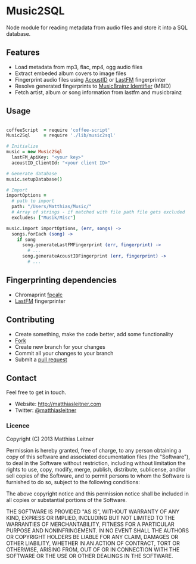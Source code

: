# Music2SQL

Node module for reading metadata from audio files and store it into a SQL database.

## Features
 - Load metadata from mp3, flac, mp4, ogg audio files
 - Extract embeded album covers to image files
 - Fingerprint audio files using [AcoustID](http://musicbrainz.org/doc/AcoustID) or [LastFM](https://github.com/lastfm/Fingerprinter) fingerprinter
 - Resolve generated fingerprints to [MusicBrainz Identifier](http://musicbrainz.org/doc/MusicBrainz_Identifier) (MBID)
 - Fetch artist, album or song information from lastfm and musicbrainz

## Usage

```coffeescript

coffeeScript  = require 'coffee-script'
Music2Sql     = require './lib/music2sql'

# Initialize
music = new Music2Sql
  lastFM_ApiKey: "<your key>"
  acoustID_ClientId: "<your client ID>"

# Generate database
music.setupDatabase()

# Import
importOptions =
  # path to import
  path: "/Users/Matthias/Music/"
  # Array of strings - if matched with file path file gets excluded
  excludes: ["Musik/Misc"]

music.import importOptions, (err, songs) ->
  songs.forEach (song) ->
    if song
      song.generateLastFMFingerprint (err, fingerprint) ->
        # ...
      song.generateAcoustIDFingerprint (err, fingerprint) ->
        # ...
```

## Fingerprinting dependencies
 - Chromaprint [fpcalc](http://acoustid.org/chromaprint)
 - [LastFM](https://github.com/lastfm/Fingerprinter) fingerprinter

## Contributing

* Create something, make the code better, add some functionality
* [Fork](http://help.github.com/forking/)
* Create new branch for your changes
* Commit all your changes to your branch
* Submit a [pull request](http://help.github.com/pull-requests/)

## Contact

Feel free to get in touch.

* Website: <http://matthiasleitner.com>
* Twitter: [@matthiasleitner](http://twitter.com/matthiasleitner)

### Licence


Copyright (C) 2013 Matthias Leitner

Permission is hereby granted, free of charge, to any person obtaining a copy of this software and associated documentation files (the "Software"), to deal in the Software without restriction, including without limitation the rights to use, copy, modify, merge, publish, distribute, sublicense, and/or sell copies of the Software, and to permit persons to whom the Software is furnished to do so, subject to the following conditions:

The above copyright notice and this permission notice shall be included in all copies or substantial portions of the Software.

THE SOFTWARE IS PROVIDED "AS IS", WITHOUT WARRANTY OF ANY KIND, EXPRESS OR IMPLIED, INCLUDING BUT NOT LIMITED TO THE WARRANTIES OF MERCHANTABILITY, FITNESS FOR A PARTICULAR PURPOSE AND NONINFRINGEMENT. IN NO EVENT SHALL THE AUTHORS OR COPYRIGHT HOLDERS BE LIABLE FOR ANY CLAIM, DAMAGES OR OTHER LIABILITY, WHETHER IN AN ACTION OF CONTRACT, TORT OR OTHERWISE, ARISING FROM, OUT OF OR IN CONNECTION WITH THE SOFTWARE OR THE USE OR OTHER DEALINGS IN THE SOFTWARE.